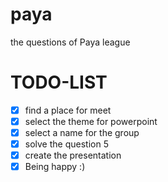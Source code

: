 # paya
the questions of Paya league
 # TODO-LIST
 - [x] find a place for meet
 - [x] select the theme for powerpoint
 - [x] select a name for the group
 - [x] solve the question 5
 - [x] create the presentation
 - [x] Being happy :)  
